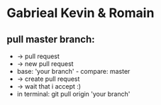 # Gabrieal Kevin & Romain

## pull master branch:
- -> pull request 
- -> new pull request
- base: 'your branch' - compare: master
- -> create pull request
- -> wait that i accept :)
- in terminal: git pull origin 'your branch'

